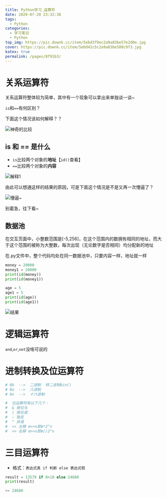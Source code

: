 ```yaml
---
title: Python学习_运算符
date: 2020-07-20 23:32:38
tags:
  - Python
categories: 
  - 学习笔记
  - Python
top_img: https://pic.downk.cc/item/5ebd3f9ec2a9a83be57e2d0e.jpg
cover: https://pic.downk.cc/item/5ebd41c5c2a9a83be580c9f3.jpg
katex: true
permalink: /pages/8f91b3/
---
```




# 关系运算符

关系运算符整体较为简单，其中有一个现象可以拿出来单独谈一谈~

`is`和`==`有何区别？

下面这个情况该如何解释？？

![神奇的比较](https://pic.downk.cc/item/5f15bf0f14195aa5945c0ad1.jpg)



## is 和 == 是什么

+ `is`比较两个对象的**地址**【`id()`查看】
+ `==`比较两个对象的**内容** 

![解释1](https://pic.downk.cc/item/5f15c08c14195aa5945d2956.jpg)

由此可以想通这样的结果的原因，可是下面这个情况是不是又再一次懵逼了？

![懵逼~](https://pic.downk.cc/item/5f15c10114195aa5945d71c9.jpg)

别着急，往下看~

## 数据池

在交互页面中，小整数范围是[-5,256]，在这个范围内的数拥有相同的地址，而大于这个范围的被称为大整数，每次出现（无论数字是否相同）均分配新的地址

在.py文件中，整个代码均处在同一数据池中，只要内容一样，地址就一样

```python
money = 20000
money1 = 20000
print(id(money))
print(id(money1))

age = 5
age1 = 5
print(id(age))
print(id(age1))
```

![结果](https://pic.downk.cc/item/5f15c37514195aa5945f434d.jpg)



# 逻辑运算符

`and`,`or`,`not`没啥可说的

# 进制转换及位运算符

```python
# 0b  -->  二进制  转二进制bin()
# 0o  -->  八进制  
# 0x  -->  十六进制

#  位运算符有以下几个：
#  & 按位与
#  | 按位或
#  ~ 取反
#  ^ 异或
#  << 左移 m<<n即m*2^n
#  >> 右移 m>>n即m//2^n
```

# 三目运算符

+ 格式：`表达式真 if 判断 else 表达式假`

```python
result = 13579 if 8>10 else 24680
print(result)

>> 24680
```

